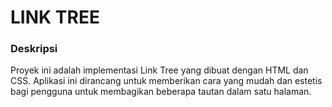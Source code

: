 # LINK TREE

### Deskripsi

Proyek ini adalah implementasi Link Tree yang dibuat dengan HTML dan CSS. Aplikasi ini dirancang untuk memberikan cara yang mudah dan estetis bagi pengguna untuk membagikan beberapa tautan dalam satu halaman.
